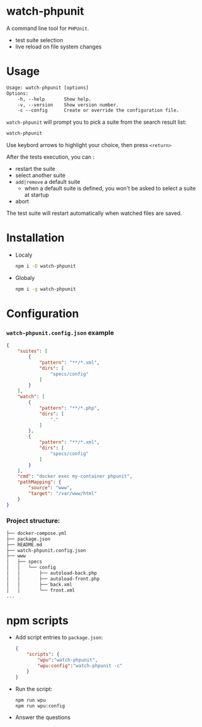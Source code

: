 # watch-phpunit

A command line tool for `PHPUnit`.        
- test suite selection
- live reload on file system changes

# Usage

```txt
Usage: watch-phpunit [options]
Options:    
    -h, --help       Show help.
    -v, --version    Show version number.
    -c --config      Create or override the configuration file.
```
`watch-phpunit` will prompt you to pick a suite from the search result list:
```bash
watch-phpunit
```
Use keybord arrows to highlight your choice, then press `<return>`

After the tests execution, you can :
- restart the suite
- select another suite
- `add|remove` a default suite
    - when a default suite is defined, you won't be asked to select a suite at startup 
- abort

The test suite will restart automatically when watched files are saved.

# Installation

- Localy
    ```bash
    npm i -D watch-phpunit
    ```
- Globaly
    ```bash
    npm i -g watch-phpunit
    ```

# Configuration

### `watch-phpunit.config.json` example

```json
{
    "suites": [
        {
            "pattern": "**/*.xml",
            "dirs": [
                "specs/config"
            ]
        }
    ],
    "watch": [
        {
            "pattern": "**/*.php",
            "dirs": [
                "."
            ]
        },
        {
            "pattern": "**/*.xml",
            "dirs": [
                "specs/config"
            ]
        }
    ],
    "cmd": "docker exec my-container phpunit",
    "pathMapping": {
        "source": "www",
        "target": "/var/www/html"
    }
}
```

### Project structure:

```txt
├── docker-compose.yml
├── package.json
├── README.md
├── watch-phpunit.config.json
├── www
│   ├── specs
│   │   └── config
│   │       ├── autoload-back.php
│   │       ├── autoload-front.php
│   │       ├── back.xml
│   │       └── front.xml
...
```

# npm scripts

- Add script entries to `package.json`:
    ```json
    {
        "scripts": {
            "wpu":"watch-phpunit",
            "wpu:config":"watch-phpunit -c"
        }
    }
    ```
- Run the script:
    ```bash
    npm run wpu
    npm run wpu:config
    ```
- Answer the questions
